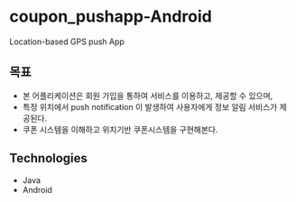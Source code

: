# coupon_pushapp-Android
 Location-based GPS push App

## 목표

- 본 어플리케이션은 회원 가입을 통하여 서비스를 이용하고, 제공할 수 있으며, 
- 특정 위치에서 push notification 이 발생하여 사용자에게 정보 알림 서비스가 제공된다. 
- 쿠폰 시스템을 이해하고 위치기반 쿠폰시스템을 구현해본다.

## Technologies

* Java
* Android

